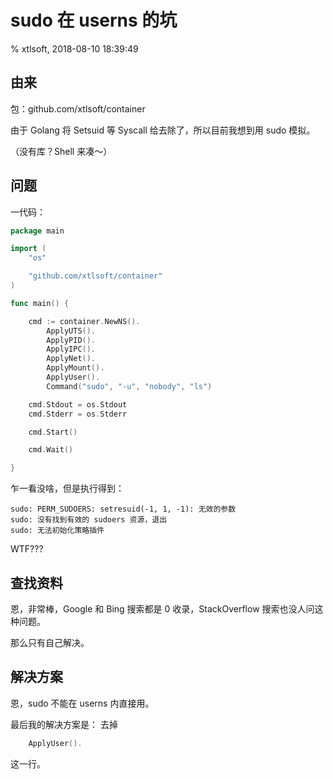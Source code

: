 # sudo 在 userns 的坑

% xtlsoft, 2018-08-10 18:39:49

## 由来

包：github.com/xtlsoft/container

由于 Golang 将 Setsuid 等 Syscall 给去除了，所以目前我想到用 sudo 模拟。

（没有库？Shell 来凑～）

## 问题

一代码：

```go
package main

import (
    "os"

    "github.com/xtlsoft/container"
)

func main() {

    cmd := container.NewNS().
        ApplyUTS().
        ApplyPID().
        ApplyIPC().
        ApplyNet().
        ApplyMount().
        ApplyUser().
        Command("sudo", "-u", "nobody", "ls")

    cmd.Stdout = os.Stdout
    cmd.Stderr = os.Stderr

    cmd.Start()

    cmd.Wait()

}
```

乍一看没啥，但是执行得到：

```plain
sudo: PERM_SUDOERS: setresuid(-1, 1, -1): 无效的参数
sudo: 没有找到有效的 sudoers 资源，退出
sudo: 无法初始化策略插件
```

WTF???

## 查找资料

恩，非常棒，Google 和 Bing 搜索都是 0 收录，StackOverflow 搜索也没人问这种问题。

那么只有自己解决。

## 解决方案

恩，sudo 不能在 userns 内直接用。

最后我的解决方案是：
去掉

```go
    ApplyUser().
```

这一行。
